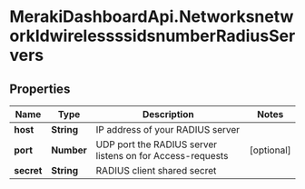 # MerakiDashboardApi.NetworksnetworkIdwirelessssidsnumberRadiusServers

## Properties
Name | Type | Description | Notes
------------ | ------------- | ------------- | -------------
**host** | **String** | IP address of your RADIUS server | 
**port** | **Number** | UDP port the RADIUS server listens on for Access-requests | [optional] 
**secret** | **String** | RADIUS client shared secret | 


